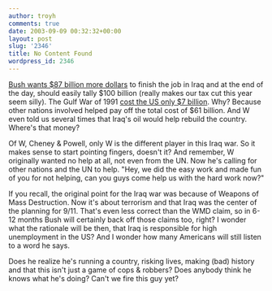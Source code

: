 ```yaml
---
author: troyh
comments: true
date: 2003-09-09 00:32:32+00:00
layout: post
slug: '2346'
title: No Content Found
wordpress_id: 2346
---
```


[Bush wants $87 billion more dollars](http://www.cnn.com/2003/ALLPOLITICS/09/08/bush.speech/index.html) to finish the job in Iraq and at the end of the day, should easily tally $100 billion (really makes our tax cut this year seem silly). The Gulf War of 1991 [cost the US only $7 billion](http://www.the-week.com/23mar09/events9.htm). Why? Because other nations involved helped pay off the total cost of $61 billion. And W even told us several times that Iraq's oil would help rebuild the country. Where's that money?

Of W, Cheney & Powell, only W is the different player in this Iraq war. So it makes sense to start pointing fingers, doesn't it? And remember, W originally wanted no help at all, not even from the UN. Now he's calling for other nations and the UN to help. "Hey, we did the easy work and made fun of you for not helping, can you guys come help us with the hard work now?"

If you recall, the original point for the Iraq war was because of Weapons of Mass Destruction. Now it's about terrorism and that Iraq was the center of the planning for 9/11. That's even less correct than the WMD claim, so in 6-12 months Bush will certainly back off those claims too, right? I wonder what the rationale will be then, that Iraq is responsible for high  unemployment in the US? And I wonder how  many Americans will still listen to a word he says.

Does he realize he's running a country, risking lives, making (bad) history and that this isn't just a game of cops & robbers? Does anybody think he knows what he's doing? Can't we fire this guy yet?
